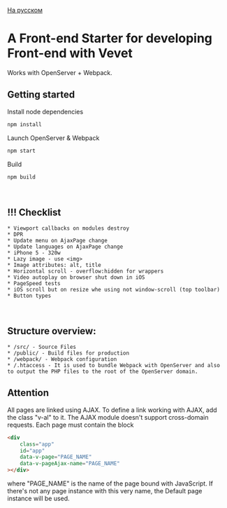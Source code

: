 [На русском](README.ru.md)

# A Front-end Starter for developing Front-end with Vevet

Works with OpenServer + Webpack.

## Getting started
Install node dependencies
```sh
npm install
```
Launch OpenServer & Webpack
```sh
npm start
```
Build
```sh
npm build
```



<br>

## !!! Checklist
    * Viewport callbacks on modules destroy
    * DPR
    * Update menu on AjaxPage change
    * Update languages on AjaxPage change
    * iPhone 5 - 320w
    * Lazy image - use <img>
    * Image attributes: alt, title
    * Horizontal scroll - overflow:hidden for wrappers
    * Video autoplay on browser shut down in iOS
    * PageSpeed tests
    * iOS scroll but on resize whe using not window-scroll (top toolbar)
    * Button types

<br>





## Structure overview: 
    * /src/ - Source Files
    * /public/ - Build files for production
    * /webpack/ - Webpack configuration
    * /.htaccess - It is used to bundle Webpack with OpenServer and also to output the PHP files to the root of the OpenServer domain.





## Attention
All pages are linked using AJAX. To define a link working with AJAX, add the class "v-al" to it. The AJAX module doesn't support cross-domain requests. Each page must contain the block
```html
<div 
    class="app" 
    id="app" 
    data-v-page="PAGE_NAME" 
    data-v-pageAjax-name="PAGE_NAME" 
></div>
```
where "PAGE_NAME" is the name of the page bound with JavaScript. If there's not any page instance with this very name, the Default page instance will be used.

